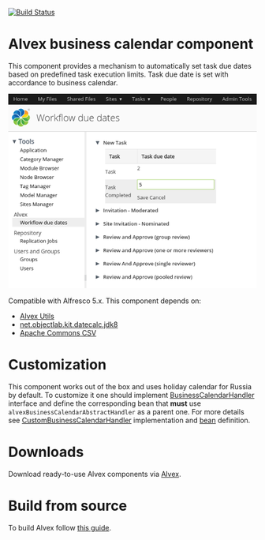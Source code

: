 [![Build Status](https://travis-ci.org/ITDSystems/alvex-business-calendar.svg?branch=master)](https://travis-ci.org/ITDSystems/alvex-business-calendar)

Alvex business calendar component
================================

This component provides a mechanism to automatically set task due dates based on predefined task execution limits. Task due date is set with accordance to business calendar.

![image](https://github.com/ITDSystems/alvex/blob/master/img/alvex-configure-due-dates.png?raw=true)

Compatible with Alfresco 5.x.
This component depends on:
* [Alvex Utils](https://github.com/ITDSystems/alvex-utils)
* [net.objectlab.kit.datecalc.jdk8](http://objectlabkit.sourceforge.net/apidocs/net/objectlab/kit/datecalc/jdk8/package-summary.html)
* [Apache Commons CSV](https://commons.apache.org/proper/commons-csv/)

# Customization

This component works out of the box and uses holiday calendar for Russia by default. To customize it one should implement [BusinessCalendarHandler](https://github.com/ITDSystems/alvex-business-calendar/blob/master/repo/src/main/java/com/alvexcore/repo/bcal/BusinessCalendarHandler.java) interface and define the corresponding bean that **must** use `alvexBusinessCalendarAbstractHandler` as a parent one. For more details see [CustomBusinessCalendarHandler](https://github.com/ITDSystems/alvex-business-calendar/blob/master/repo/src/main/java/com/alvexcore/repo/bcal/CustomBusinessCalendarHandler.java) implementation and [bean](https://github.com/ITDSystems/alvex-business-calendar/blob/master/repo/src/main/amp/config/alfresco/module/business-calendar/context/alvex-business-calendar-context.xml#L14) definition.

# Downloads

Download ready-to-use Alvex components via [Alvex](https://github.com/ITDSystems/alvex#downloads).

# Build from source

To build Alvex follow [this guide](https://github.com/ITDSystems/alvex#build-component-from-source).


